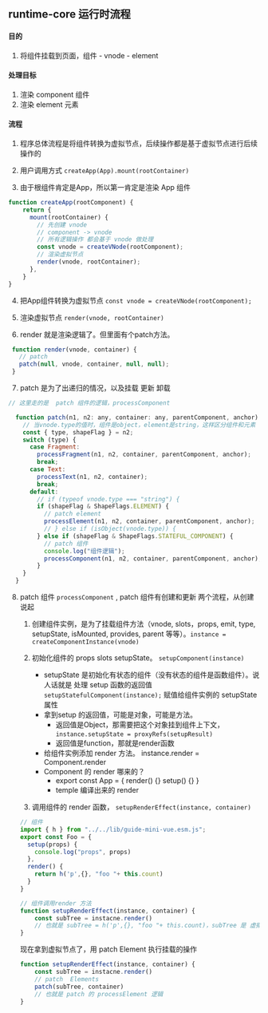 ## runtime-core 运行时流程
#### 目的
1. 将组件挂载到页面，组件 - vnode - element

#### 处理目标
1. 渲染 component 组件
2. 渲染 element 元素

#### 流程
1. 程序总体流程是将组件转换为虚拟节点，后续操作都是基于虚拟节点进行后续操作的
 
2. 用户调用方式
`createApp(App).mount(rootContainer)`

3. 由于根组件肯定是App，所以第一肯定是渲染 App 组件

```js
function createApp(rootComponent) {
    return {
      mount(rootContainer) {
        // 先创建 vnode
        // component -> vnode
        // 所有逻辑操作 都会基于 vnode 做处理
        const vnode = createVNode(rootComponent);
        // 渲染虚拟节点
        render(vnode, rootContainer);
      },
    }
}
```

4. 把App组件转换为虚拟节点
`const vnode = createVNode(rootComponent);`

5. 渲染虚拟节点
`render(vnode, rootContainer)`

6. render 就是渲染逻辑了。但里面有个patch方法。
```js
 function render(vnode, container) {
   // patch
   patch(null, vnode, container, null, null);
 }
```


7. patch 是为了出递归的情况，以及挂载 更新 卸载
```js
// 这里走的是  patch 组件的逻辑，processComponent

  function patch(n1, n2: any, container: any, parentComponent, anchor) {
    // 当vnode.type的值时，组件是object，element是string，这样区分组件和元素
    const { type, shapeFlag } = n2;
    switch (type) {
      case Fragment:
        processFragment(n1, n2, container, parentComponent, anchor);
        break;
      case Text:
        processText(n1, n2, container);
        break;
      default:
        // if (typeof vnode.type === "string") {
        if (shapeFlag & ShapeFlags.ELEMENT) {
          // patch element
          processElement(n1, n2, container, parentComponent, anchor);
          // } else if (isObject(vnode.type)) {
        } else if (shapeFlag & ShapeFlags.STATEFUL_COMPONENT) {
          // patch 组件
          console.log("组件逻辑");
          processComponent(n1, n2, container, parentComponent, anchor);
        }
    }
  }
```

8. patch 组件 `processComponent` , patch 组件有创建和更新 两个流程，从创建说起
	1. 创建组件实例，是为了挂载组件方法（vnode, slots，props, emit, type, setupState, isMounted, provides, parent 等等）。`instance = createComponentInstance(vnode)`
	2. 初始化组件的 props slots setupState。 `setupComponent(instance)`
		- setupState 是初始化有状态的组件（没有状态的组件是函数组件）。说人话就是 处理 setup 函数的返回值 `setupStatefulComponent(instance);` 赋值给组件实例的 setupState 属性
		- 拿到setup 的返回值，可能是对象，可能是方法。
			+ 返回值是Object，那需要把这个对象挂到组件上下文， `instance.setupState = proxyRefs(setupResult)`
			+ 返回值是function，那就是render函数
		- 给组件实例添加 render 方法。 instance.render = Component.render  
		- Component 的 render 哪来的？
			+ export const App = {
					render() {}
					setup() {}
				}
			+ temple 编译出来的 render

	3. 调用组件的 render 函数， `setupRenderEffect(instance, container)`
	```js
	// 组件
	import { h } from "../../lib/guide-mini-vue.esm.js";
	export const Foo = {
	  setup(props) {
		console.log("props", props)
	  },
	  render() {
		return h('p',{}, "foo "+ this.count)
	  }
	}
	```
	```js
	// 组件调用render 方法
	function setupRenderEffect(instance, container) {
		const subTree = instacne.render()
		// 也就是 subTree = h('p',{}, "foo "+ this.count)，subTree 是 虚拟节点 vnode
	}
	```

	现在拿到虚拟节点了，用 patch  Element 执行挂载的操作

	```js
	function setupRenderEffect(instance, container) {
		const subTree = instacne.render()
		// patch  Elements
		patch(subTree, container)
		// 也就是 patch 的 processElement 逻辑
	}
	```


	
